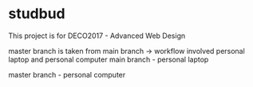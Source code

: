# studbud

This project is for DECO2017 - Advanced Web Design

master branch is taken from main branch -> workflow involved personal laptop and personal computer
main branch - personal laptop

master branch - personal computer 

